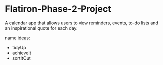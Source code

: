 # Flatiron-Phase-2-Project
A calendar app that allows users to view reminders, events, to-do lists and an inspirational quote for each day.

name ideas:
- tidyUp
- achieveIt
- sortItOut
